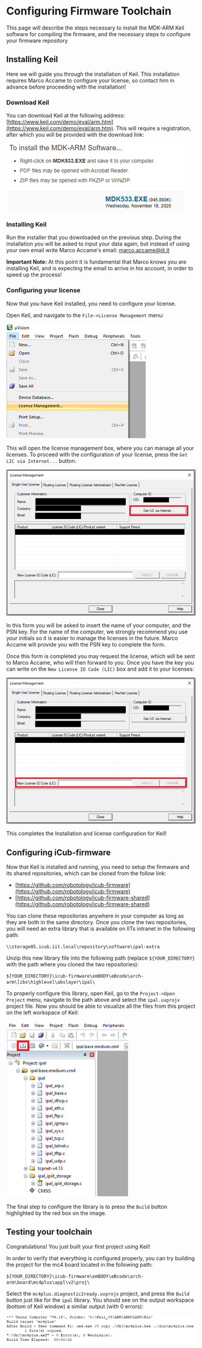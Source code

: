 # Configuring Firmware Toolchain

This page will describe the steps necessary to install the MDK-ARM Keil software for 
compiling the firmware, and the necessary steps to configure your firmware repository

## Installing Keil

Here we will guide you through the installation of Keil. This installation requires
Marco Accame to configure your license, so contact him in advance before proceeding
with the installation!

### Download Keil

You can download Keil at the following address: 
[https://www.keil.com/demo/eval/arm.htm](https://www.keil.com/demo/eval/arm.htm). 
This will require a registration, after which you will be provided with the download
link:

![keil_download.png](img/keil_download.png "keil_download.png")

### Installing Keil

Run the installer that you downloaded on the previous step. During the installation
you will be asked to input your data again, but instead of using your own email
write Marco Accame's email: marco.accame@iit.it

**Important Note:** At this point it is fundamental that Marco knows you are 
installing Keil, and is expecting the email to arrive in his account, in order to
speed up the process!


### Configuring your license

Now that you have Keil installed, you need to configure your license. 

Open Keil, and navigate to the `File->License Management` menu:

![keil_license_1.png](img/keil_license_1.png "keil_license_1.png")

This will open the license management box, where you can manage all your licenses.
To proceed with the configuration of your license, press the 
`Get LIC via Internet...` button.

![keil_license_2.png](img/keil_license_2.png "keil_license_2.png")

In this form you will be asked to insert the name of your computer, and the PSN
key. For the name of the computer, we strongly recommend you use your initials
so it is easier to manage the licenses in the future. Marco Accame will provide you
with the PSN key to complete the form.

Once this form is completed you may request the license, which will be sent to
Marco Accame, who will then forward to you. Once you have the key you can write 
on the `New License ID Code (LIC)` box and add it to your licenses:

![keil_license_3.png](img/keil_license_3.png "keil_license_3.png")

This completes the Installation and license configuration for Keil!

## Configuring iCub-firmware

Now that Keil is installed and running, you need to setup the firmware
and its shared repositories, which can be cloned from the follow link: 
- [https://github.com/robotology/icub-firmware](https://github.com/robotology/icub-firmware)
- [https://github.com/robotology/icub-firmware-shared](https://github.com/robotology/icub-firmware-shared)

You can clone these repositories anywhere in your computer as long as they 
are both in the same directory. Once you clone the two repositories, you 
will need an extra library that is available on IITs intranet in the following
path:

~~~
\\storage05.icub.iit.local\repository\software\ipal-extra
~~~

Unzip this new library file into the following path (replace `${YOUR_DIRECTORY}`
with the path where you cloned the two repositories): 

~~~
${YOUR_DIRECTORY}\icub-firmware\emBODY\eBcode\arch-arm\libs\highlevel\abslayer\ipal\
~~~

To properly configure this library, open Keil, go to the `Project->Open Project` 
menu, navigate to the path above and select the `ipal.uvprojx` project file.
Now you should be able to visualize all the files from this project on the left 
workspace of Keil:

![keil_build_1.png](img/keil_build_1.png "keil_build_1.png")

The final step to configure the library is to press the `Build` button highlighted
by the red box on the image. 

## Testing your toolchain

Congratulations! You just built your first project using Keil!

In order to verify that everything is configured properly, you can try building the
project for the mc4 board located in the following path:

~~~
${YOUR_DIRECTORY}\icub-firmware\emBODY\eBcode\arch-arm\board\mc4plus\appl\v2\proj\
~~~

Select the `mc4plus.diagnostic2ready.uvprojx` project, and press the `Build` button
just like for the `ipal` library. You should see on the output workspace (bottom
of Keil window) a similar output (with 0 errors):

![keil_build_2.png](img/keil_build_2.png "keil_build_2.png")
